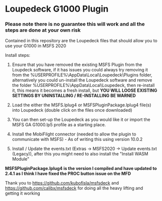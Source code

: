 # Loupedeck G1000 Plugin

### **Please note there is no guarantee this will work and all the steps are done at your own risk** 

Contained in this repository are the Loupedeck files that should allow you to use your G1000 in MSFS 2020

Install steps:

1.  Ensure that you have removed the existing MSFS Plugin from the Loupdeck software, if it has issues you could always try removing it from the %USERPROFILE%\AppData\Local\Loupedeck\Plugins folder, alternatively you could un-install the Loupedeck software and remove the folder %USERPROFILE%\AppData\Local\Loupedeck, then re-install it, this means it becomes a fresh install, but **YOU WILL LOOSE EXISTING SETTINGS BY UNINSTALLING / RE-INSTALLING BE WARNED**

2.  Load the either the MSFS.lplug4 or MSFSPluginPackage.lplug4 file(s) into Loupedeck (double click on the files once downloaded)

3.  You can then set-up the Loupedeck as you would like it or import the MSFS GA G1000.lp5 profile as a starting place.

4.  Install the MobiFilght connector (needed to allow the plugin to communicate with MSFS) - As of writing this using version 10.0.2

5.  Install / Update the events.txt (Extras -> MSFS2020 -> Update events.txt (Legacy)), after this you might need to also install the "Install WASM Module"

**MSFSPluginPackage.lplug4 is the version I compiled and have updated to 2.4.1 as I think I have fixed the PROC button issue on the MFD**

Thank you to https://github.com/kubofisla/msfsdeck and https://github.com/calibx/msfsdeck for doing all the heavy lifting and getting it working
